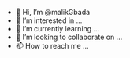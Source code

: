 - 👋 Hi, I’m @malikGbada
- 👀 I’m interested in ...
- 🌱 I’m currently learning ...
- 💞️ I’m looking to collaborate on ...
- 📫 How to reach me ...

<!---
malikGbada/malikGbada is a ✨ special ✨ repository because its `README.md` (this file) appears on your GitHub profile.
You can click the Preview link to take a look at your changes.
--->
